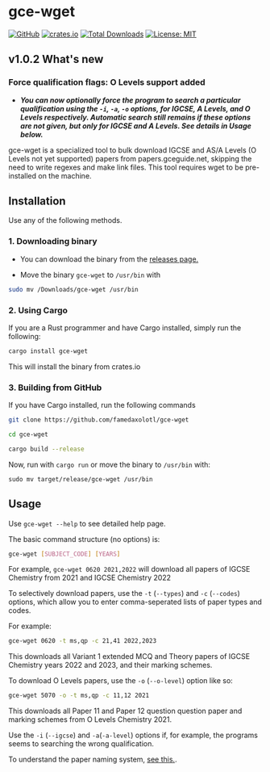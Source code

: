 # gce-wget

[![GitHub](https://img.shields.io/badge/GitHub-Profile-blue?logo=github)](https://github.com/famedaxolotl) [![crates.io](https://img.shields.io/crates/v/gce-wget.svg)](https://crates.io/crates/gce-wget) [![Total Downloads](https://img.shields.io/crates/d/gce-wget.svg)](https://crates.io/crates/gce-wget) [![License: MIT](https://img.shields.io/badge/License-MIT-yellow.svg)](https://opensource.org/licenses/MIT)

## v1.0.2 What's new

### Force qualification flags: O Levels support added

- ***You can now optionally force the program to search a particular qualification using the `-i`, `-a`, `-o` options, for IGCSE, A Levels, and O Levels respectively. Automatic search still remains if these options are not given, but only for IGCSE and A Levels. See details in Usage below.***

gce-wget is a specialized tool to bulk download IGCSE and AS/A Levels (O Levels not yet supported) papers from papers.gceguide.net, skipping the need to write regexes and make link files. This tool requires wget to be pre-installed on the machine.

## Installation

Use any of the following methods.

### 1. Downloading binary

- You can download the binary from the [releases page.](https://github.com/famedaxolotl/gce-wget/releases)

- Move the binary `gce-wget` to `/usr/bin` with

```bash
sudo mv /Downloads/gce-wget /usr/bin
```

### 2. Using Cargo

If you are a Rust programmer and have Cargo installed, simply run the following:

```bash
cargo install gce-wget
```

This will install the binary from crates.io

### 3. Building from GitHub

If you have Cargo installed, run the following commands

```bash
git clone https://github.com/famedaxolotl/gce-wget

cd gce-wget

cargo build --release
```

Now, run with `cargo run` or move the binary to `/usr/bin` with:

`sudo mv target/release/gce-wget /usr/bin`

## Usage

Use `gce-wget --help` to see detailed help page.

The basic command  structure (no options) is:

```bash
gce-wget [SUBJECT_CODE] [YEARS]
```

For example, `gce-wget 0620 2021,2022` will download all papers of IGCSE Chemistry from 2021 and IGCSE Chemistry 2022

To selectively download papers, use the `-t` (`--types`) and `-c` (`--codes`) options, which allow you to enter comma-seperated lists of paper types and codes.

For example:

```bash
gce-wget 0620 -t ms,qp -c 21,41 2022,2023
```

This downloads all Variant 1 extended MCQ and Theory papers of IGCSE Chemistry years 2022 and 2023, and their marking schemes.

To download O Levels papers, use the `-o` (`--o-level`) option like so:

```bash
gce-wget 5070 -o -t ms,qp -c 11,12 2021
```

This downloads all Paper 11 and Paper 12 question question paper and marking schemes from O Levels Chemistry 2021.

Use the `-i` (`--igcse`) and `-a`(`-a-level`) options if, for example, the programs seems to searching the wrong qualification.

To understand the paper naming system, [see this.](https://papers.gceguide.net/assets/images/res_guide.svg).
